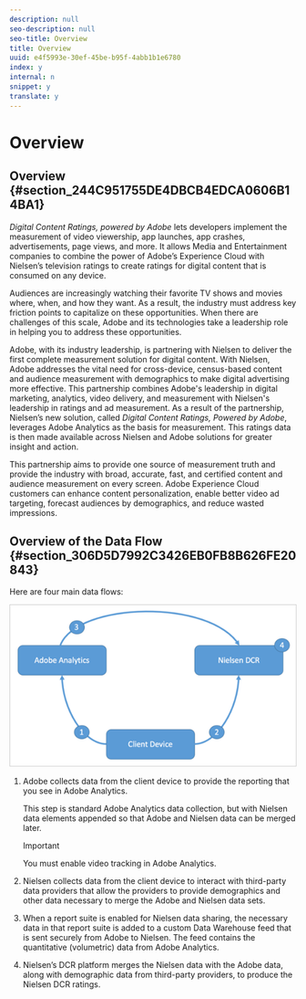 ```yaml
---
description: null
seo-description: null
seo-title: Overview
title: Overview
uuid: e4f5993e-30ef-45be-b95f-4abb1b1e6780
index: y
internal: n
snippet: y
translate: y
---
```


# Overview

## Overview {#section_244C951755DE4DBCB4EDCA0606B14BA1}

*Digital Content Ratings, powered by Adobe* lets developers implement the measurement of video viewership, app launches, app crashes, advertisements, page views, and more. It allows Media and Entertainment companies to combine the power of Adobe’s Experience Cloud with Nielsen’s television ratings to create ratings for digital content that is consumed on any device.

Audiences are increasingly watching their favorite TV shows and movies where, when, and how they want. As a result, the industry must address key friction points to capitalize on these opportunities. When there are challenges of this scale, Adobe and its technologies take a leadership role in helping you to address these opportunities.

Adobe, with its industry leadership, is partnering with Nielsen to deliver the first complete measurement solution for digital content. With Nielsen, Adobe addresses the vital need for cross-device, census-based content and audience measurement with demographics to make digital advertising more effective. This partnership combines Adobe's leadership in digital marketing, analytics, video delivery, and measurement with Nielsen's leadership in ratings and ad measurement. As a result of the partnership, Nielsen’s new solution, called *Digital Content Ratings, Powered by Adobe*, leverages Adobe Analytics as the basis for measurement. This ratings data is then made available across Nielsen and Adobe solutions for greater insight and action.

This partnership aims to provide one source of measurement truth and provide the industry with broad, accurate, fast, and certified content and audience measurement on every screen. Adobe Experience Cloud customers can enhance content personalization, enable better video ad targeting, forecast audiences by demographics, and reduce wasted impressions.

## Overview of the Data Flow {#section_306D5D7992C3426EB0FB8B626FE20843}

Here are four main data flows:

![](assets/flow.png)

1. Adobe collects data from the client device to provide the reporting that you see in Adobe Analytics.

   This step is standard Adobe Analytics data collection, but with Nielsen data elements appended so that Adobe and Nielsen data can be merged later.

   >[!IMPORTANT]
   >
   >You must enable video tracking in Adobe Analytics.

1. Nielsen collects data from the client device to interact with third-party data providers that allow the providers to provide demographics and other data necessary to merge the Adobe and Nielsen data sets. 
1. When a report suite is enabled for Nielsen data sharing, the necessary data in that report suite is added to a custom Data Warehouse feed that is sent securely from Adobe to Nielsen. The feed contains the quantitative (volumetric) data from Adobe Analytics. 
1. Nielsen’s DCR platform merges the Nielsen data with the Adobe data, along with demographic data from third-party providers, to produce the Nielsen DCR ratings.

